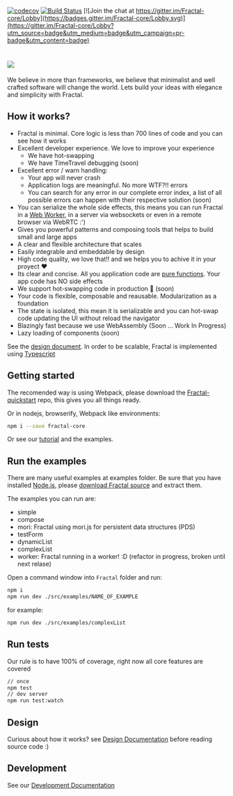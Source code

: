 [![codecov](https://codecov.io/gh/FractalBlocks/Fractal/branch/master/graph/badge.svg)](https://codecov.io/gh/FractalBlocks/Fractal)
[![Build Status](https://travis-ci.org/FractalBlocks/Fractal.svg?branch=master)](https://travis-ci.org/FractalBlocks/Fractal)
[![Join the chat at https://gitter.im/Fractal-core/Lobby](https://badges.gitter.im/Fractal-core/Lobby.svg)](https://gitter.im/Fractal-core/Lobby?utm_source=badge&utm_medium=badge&utm_campaign=pr-badge&utm_content=badge)
# <img src="https://github.com/FractalBlocks/Fractal/blob/master/assets/FractalLogo.png">
We believe in more than frameworks, we believe that minimalist and well crafted software will change the world. Lets build your ideas with elegance and simplicity with Fractal.

## How it works?

- Fractal is minimal. Core logic is less than 700 lines of code and you can see how it works
- Excellent developer experience. We love to improve your experience
    - We have hot-swapping
    - We have TimeTravel debugging (soon)
- Excellent error / warn handling:
    - Your app will never crash
    - Application logs are meaningful. No more WTF?!! errors
    - You can search for any error in our complete error index, a list of all possible errors can happen with their respective solution (soon)
- You can serialize the whole side effects, this means you can run Fractal in a [Web Worker](https://github.com/FractalBlocks/Fractal/blob/master/src/examples/worker/index.ts), in a server via websockets or even in a remote browser via WebRTC :')
- Gives you powerful patterns and composing tools that helps to build small and large apps
- A clear and flexible architecture that scales
- Easily integrable and embeddable by design
- High code quality, we love that!! and we helps you to achive it in your proyect :heart:
- Its clear and concise. All you application code are [pure functions](https://en.wikipedia.org/wiki/Pure_function). Your app code has NO side effects
- We support hot-swapping code in production :rose: (soon)
- Your code is flexible, composable and reausable. Modularization as a foundation
- The state is isolated, this mean it is serializable and you can hot-swap code updating the UI without reload the navigator
- Blazingly fast because we use WebAssembly (Soon ... Work In Progress)
- Lazy loading of components (soon)

See the [design document](https://github.com/FractalBlocks/Fractal/blob/master/DESIGN.md). In order to be scalable, Fractal is implemented using [Typescript](https://www.typescriptlang.org/)

## Getting started

The recomended way is using Webpack, please download the [Fractal-quickstart](https://github.com/FractalBlocks/Fractal-quickstart) repo, this gives you all things ready.

Or in nodejs, browserify, Webpack like environments:

```bash
npm i --save fractal-core
```

Or see our [tutorial](https://github.com/FractalBlocks/Fractal/blob/master/docs/tutorial/readme.md) and the examples.

## Run the examples

There are many useful examples at examples folder. Be sure that you have installed [Node.js](https://nodejs.org/en/), please [download Fractal source](https://github.com/FractalBlocks/Fractal/archive/master.zip) and extract them.

The examples you can run are:

- simple
- compose
- mori: Fractal using mori.js for persistent data structures (PDS)
- testForm
- dynamicList
- complexList
- worker: Fractal running in a worker! :D (refactor in progress, broken until next relase)

Open a command window into `Fractal` folder and run:

```bash
npm i
npm run dev ./src/examples/NAME_OF_EXAMPLE
```
for example:

```bash
npm run dev ./src/examples/complexList
```

## Run tests

Our rule is to have 100% of coverage, right now all core features are covered

```bash
// once
npm test
// dev server
npm run test:watch
```

## Design

Curious about how it works? see [Design Documentation](https://github.com/FractalBlocks/Fractal/blob/master/DESIGN.md) before reading source code :)

## Development

See our [Development Documentation](https://github.com/FractalBlocks/Fractal/blob/master/DEVELOPMENT.md)
